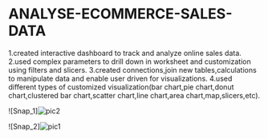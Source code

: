 # ANALYSE-ECOMMERCE-SALES-DATA
1.created interactive dashboard to track and analyze online sales data. 
2.used complex parameters to drill down in worksheet and customization using filters and slicers.
3.created connections,join new tables,calculations to manipulate data and enable user driven for visualizations.
4.used different types of customized visualization(bar chart,pie chart,donut chart,clustered bar chart,scatter chart,line chart,area chart,map,slicers,etc).

![Snap_1]![pic2](https://github.com/AshmiHans/ANALYSE-ECOMMERCE-SALES-DATA/assets/126537557/1d0e78d1-0173-4fc5-8702-a212b39f7670)

![Snap_2]![pic1](https://github.com/AshmiHans/ANALYSE-ECOMMERCE-SALES-DATA/assets/126537557/6c245fec-272b-47c1-a60e-78540b0c711d)
